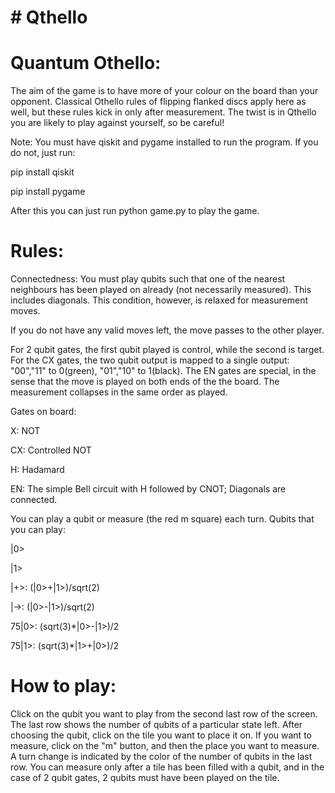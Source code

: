 # # Qthello

# Quantum Othello:
The aim of the game is to have more of your colour on the board than your opponent. Classical Othello rules of flipping flanked discs apply here as well, but these rules kick in only after measurement. The twist is in Qthello you are likely to play against yourself, so be careful!

Note: You must have qiskit and pygame installed to run the program. If you do not, just run:

pip install qiskit

pip install pygame

After this you can just run python game.py to play the game.

# Rules:

Connectedness: You must play qubits such that one of the nearest neighbours has been played on already (not necessarily measured). This includes diagonals. This condition, however, is relaxed for measurement moves.

If you do not have any valid moves left, the move passes to the other player.

For 2 qubit gates, the first qubit played is control, while the second is target.
For the CX gates, the two qubit output is mapped to a single output: "00","11" to 0(green), "01","10" to 1(black).
The EN gates are special, in the sense that the move is played on both ends of the the board. The measurement collapses in the same order as played.

Gates on board:

X: NOT 

CX: Controlled NOT

H: Hadamard

EN: The simple Bell circuit with H followed by CNOT; Diagonals are connected.


You can play a qubit or measure (the red m square) each turn.
Qubits that you can play:

|0>

|1>

|+>: (|0>+|1>)/sqrt(2)

|->: (|0>-|1>)/sqrt(2)

75|0>: (sqrt(3)*|0>-|1>)/2

75|1>: (sqrt(3)*|1>+|0>)/2

# How to play:
Click on the qubit you want to play from the second last row of the screen. The last row shows the number of qubits of a particular state left. After choosing the qubit, click on the tile you want to place it on. If you want to measure, click on the "m" button, and then the place you want to measure.
A turn change is indicated by the color of the number of qubits in the last row. You can measure only after a tile has been filled with a qubit, and in the case of 2 qubit gates, 2 qubits must have been played on the tile.

